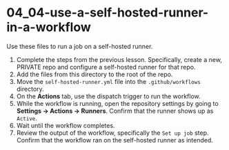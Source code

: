 # 04_04-use-a-self-hosted-runner-in-a-workflow
Use these files to run a job on a self-hosted runner.

1. Complete the steps from the previous lesson.  Specifically, create a new, PRIVATE repo and configure a self-hosted runner for that repo.
1. Add the files from this directory to the root of the repo.
1. Move the `self-hosted-runner.yml` file into the `.github/workflows` directory.
1. On the **Actions** tab, use the dispatch trigger to run the workflow.
1. While the workflow is running, open the repository settings by going to **Settings -> Actions -> Runners**.  Confirm that the runner shows up as `Active`.
1. Wait until the workflow completes.
1. Review the output of the workflow, specifically the `Set up job` step.  Confirm that the workflow ran on the self-hosted runner as intended.

